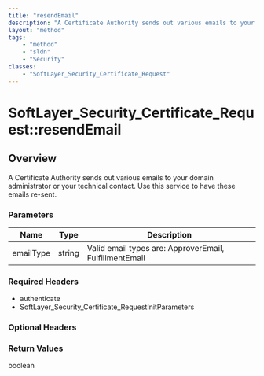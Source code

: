 ```yaml
---
title: "resendEmail"
description: "A Certificate Authority sends out various emails to your domain administrator or your technical contact. Use this servic... "
layout: "method"
tags:
    - "method"
    - "sldn"
    - "Security"
classes:
    - "SoftLayer_Security_Certificate_Request"
---
```

# SoftLayer_Security_Certificate_Request::resendEmail
## Overview 
A Certificate Authority sends out various emails to your domain administrator or your technical contact. Use this service to have these emails re-sent. 

### Parameters 
|Name | Type | Description |
| --- | --- | --- |
|emailType| string| Valid email types are: ApproverEmail, FulfillmentEmail|


### Required Headers
* authenticate
* SoftLayer_Security_Certificate_RequestInitParameters

### Optional Headers

### Return Values
boolean

